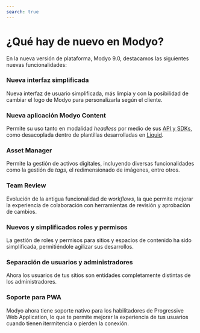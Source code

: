 ```yaml
---
search: true
---
```


# ¿Qué hay de nuevo en Modyo?

En la nueva versión de plataforma, Modyo 9.0, destacamos las siguientes nuevas funcionalidades:

### Nueva interfaz simplificada

Nueva interfaz de usuario simplificada, más limpia y con la posibilidad de cambiar el logo de Modyo para personalizarla según el cliente.

### Nueva aplicación Modyo Content

Permite su uso tanto en modalidad _headless_ por medio de sus [API y SDKs](/guides/content/public-api-reference.html), como desacoplada dentro de plantillas desarrolladas en [Liquid](/guides/channels/liquid-markup.html).

### Asset Manager

Permite la gestión de activos digitales, incluyendo diversas funcionalidades como la gestión de _tags_, el redimensionado de imágenes, entre otros.

### Team Review

Evolución de la antigua funcionalidad de _workflows_, la que permite mejorar la experiencia de colaboración con herramientas de revisión y aprobación de cambios.

### Nuevos y simplificados roles y permisos

La gestión de roles y permisos para sitios y espacios de contenido ha sido simplificada, permitiéndole agilizar sus desarrollos.

### Separación de usuarios y administradores

Ahora los usuarios de tus sitios son entidades completamente distintas de los administradores.

### Soporte para PWA

Modyo ahora tiene soporte nativo para los habilitadores de Progressive Web Application, lo que te permite mejorar la experiencia de tus usuarios cuando tienen itermitencia o pierden la conexión.

